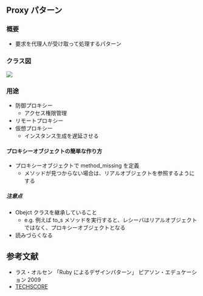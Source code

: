 ## Proxy パターン

### 概要

- 要求を代理人が受け取って処理するパターン

### クラス図

![](https://hackmd.io/_uploads/rkBVB_uI3.png)

### 用途

- 防御プロキシー
  - アクセス権限管理
- リモートプロキシー
- 仮想プロキシー
  - インスタンス生成を遅延させる

#### プロキシーオブジェクトの簡単な作り方

- プロキシーオブジェクトで method_missing を定義
  - メソッドが見つからない場合は、リアルオブジェクトを参照するようにする

##### 注意点

- Obejct クラスを継承していること
  - e.g. 例えば to_s メソッドを実行すると、レシーバはリアルオブジェクトではなく、プロキシーオブジェクトとなる
- 読みづらくなる

## 参考文献

- ラス・オルセン 「Ruby によるデザインパターン」 ピアソン・エデュケーション 2009
- [TECHSCORE](https://www.techscore.com/tech/DesignPattern/Proxy)
